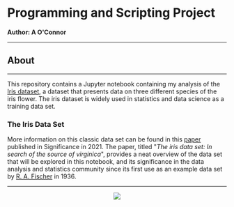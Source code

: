 # Programming and Scripting Project 
**Author: A O'Connor**
*****
## About 
*****
This repository contains a Jupyter notebook containing my analysis of the [Iris dataset](https://archive.ics.uci.edu/dataset/53/iris), a dataset that presents data on three different species of the iris flower. The iris dataset is  widely used in statistics and data science as a training data set.
### The Iris Data Set
More information on this classic data set can be found in this [paper](https://www.semanticscholar.org/paper/The-iris-data-set%3A-In-search-of-the-source-of-Unwin-Kleinman/4599862ea877863669a6a8e63a3c707a787d5d7e) published in Significance in 2021. The paper, titled "*The iris data set: In search of the source of virginica*", provides a neat overview of the data set that will be explored in this notebook, and its significance in the data analysis and statistics community since its first use as an example data set by [R. A. Fischer](https://onlinelibrary.wiley.com/doi/10.1111/j.1469-1809.1936.tb02137.x) in 1936. 
******
<p align ="center"><img src="https://storage.googleapis.com/kaggle-datasets-images/19/19/default-backgrounds/dataset-card.jpg" /></p> 



